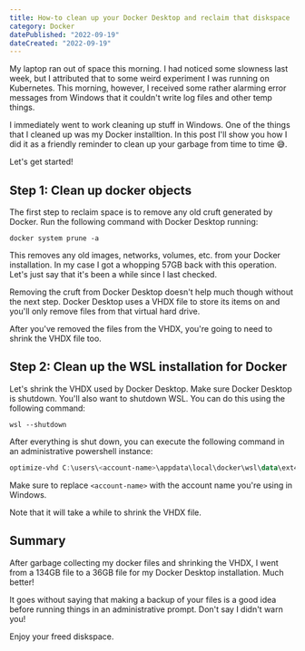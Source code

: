 ```yaml
---
title: How-to clean up your Docker Desktop and reclaim that diskspace
category: Docker
datePublished: "2022-09-19"
dateCreated: "2022-09-19"
---
```


My laptop ran out of space this morning. I had noticed some slowness last week,
but I attributed that to some weird experiment I was running on Kubernetes.
This morning, however, I received some rather alarming error messages from
Windows that it couldn't write log files and other temp things.

I immediately went to work cleaning up stuff in Windows. One of the things that
I cleaned up was my Docker installtion. In this post I'll show you how I did it
as a friendly reminder to clean up your garbage from time to time 😅.

Let's get started!

## Step 1: Clean up docker objects

The first step to reclaim space is to remove any old cruft generated by Docker.
Run the following command with Docker Desktop running:

```shell
docker system prune -a
```

This removes any old images, networks, volumes, etc. from your Docker
installation. In my case I got a whopping 57GB back with this operation.
Let's just say that it's been a while since I last checked.

Removing the cruft from Docker Desktop doesn't help much though without the next
step. Docker Desktop uses a VHDX file to store its items on and you'll only
remove files from that virtual hard drive.

After you've removed the files from the VHDX, you're going to need to shrink
the VHDX file too.

## Step 2: Clean up the WSL installation for Docker

Let's shrink the VHDX used by Docker Desktop. Make sure Docker Desktop is
shutdown. You'll also want to shutdown WSL. You can do this using the following
command:

```shell
wsl --shutdown
```

After everything is shut down, you can execute the following command in an
administrative powershell instance:

```powershell
optimize-vhd C:\users\<account-name>\appdata\local\docker\wsl\data\ext4.vhdx -mode full
```

Make sure to replace `<account-name>` with the account name you're using in Windows.

Note that it will take a while to shrink the VHDX file.

## Summary

After garbage collecting my docker files and shrinking the VHDX, I went from a
134GB file to a 36GB file for my Docker Desktop installation. Much better!

It goes without saying that making a backup of your files is a good idea before
running things in an administrative prompt. Don't say I didn't warn you!

Enjoy your freed diskspace.
